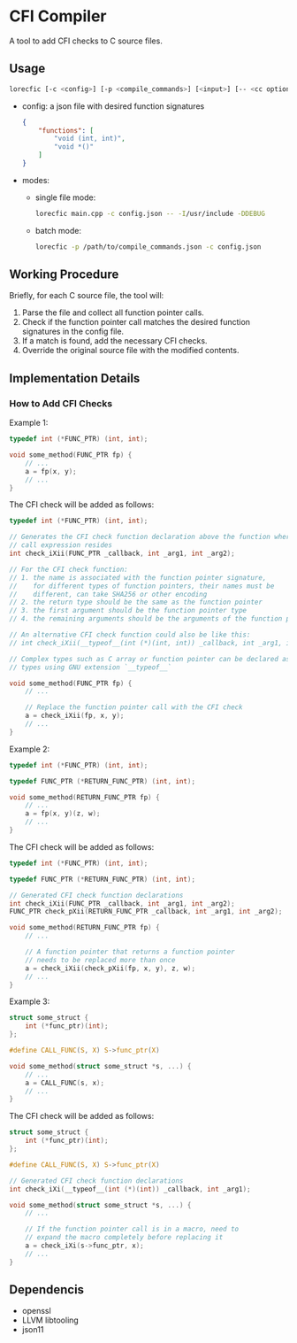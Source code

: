 # CFI Compiler

A tool to add CFI checks to C source files.

## Usage

```bash
lorecfic [-c <config>] [-p <compile_commands>] [<input>] [-- <cc options>]
```

- config: a json file with desired function signatures
    ```json
    {
        "functions": [
            "void (int, int)",
            "void *()"
        ]
    }
    ```

- modes:
    - single file mode:
        ```bash
        lorecfic main.cpp -c config.json -- -I/usr/include -DDEBUG
        ```
    - batch mode:
        ```bash
        lorecfic -p /path/to/compile_commands.json -c config.json
        ```

## Working Procedure

Briefly, for each C source file, the tool will:
1. Parse the file and collect all function pointer calls.
2. Check if the function pointer call matches the desired function signatures in the config file.
3. If a match is found, add the necessary CFI checks.
4. Override the original source file with the modified contents.

## Implementation Details

### How to Add CFI Checks

Example 1:
```c
typedef int (*FUNC_PTR) (int, int);

void some_method(FUNC_PTR fp) {
    // ...
    a = fp(x, y);
    // ...
}
```

The CFI check will be added as follows:
```c
typedef int (*FUNC_PTR) (int, int);

// Generates the CFI check function declaration above the function where the
// call expression resides
int check_iXii(FUNC_PTR _callback, int _arg1, int _arg2);

// For the CFI check function:
// 1. the name is associated with the function pointer signature,
//    for different types of function pointers, their names must be
//    different, can take SHA256 or other encoding
// 2. the return type should be the same as the function pointer
// 3. the first argument should be the function pointer type
// 4. the remaining arguments should be the arguments of the function pointer

// An alternative CFI check function could also be like this:
// int check_iXii(__typeof__(int (*)(int, int)) _callback, int _arg1, int _arg2);

// Complex types such as C array or function pointer can be declared as common
// types using GNU extension `__typeof__`

void some_method(FUNC_PTR fp) {
    // ...

    // Replace the function pointer call with the CFI check
    a = check_iXii(fp, x, y);
    // ...
}
```

Example 2:
```c
typedef int (*FUNC_PTR) (int, int);

typedef FUNC_PTR (*RETURN_FUNC_PTR) (int, int);

void some_method(RETURN_FUNC_PTR fp) {
    // ...
    a = fp(x, y)(z, w);
    // ...
}
```

The CFI check will be added as follows:
```c
typedef int (*FUNC_PTR) (int, int);

typedef FUNC_PTR (*RETURN_FUNC_PTR) (int, int);

// Generated CFI check function declarations
int check_iXii(FUNC_PTR _callback, int _arg1, int _arg2);
FUNC_PTR check_pXii(RETURN_FUNC_PTR _callback, int _arg1, int _arg2);

void some_method(RETURN_FUNC_PTR fp) {
    // ...

    // A function pointer that returns a function pointer
    // needs to be replaced more than once
    a = check_iXii(check_pXii(fp, x, y), z, w);
    // ...
}
```

Example 3:
```c
struct some_struct {
    int (*func_ptr)(int);
};

#define CALL_FUNC(S, X) S->func_ptr(X)

void some_method(struct some_struct *s, ...) {
    // ...
    a = CALL_FUNC(s, x);
    // ...
}
```

The CFI check will be added as follows:
```c
struct some_struct {
    int (*func_ptr)(int);
};

#define CALL_FUNC(S, X) S->func_ptr(X)

// Generated CFI check function declarations
int check_iXi(__typeof__(int (*)(int)) _callback, int _arg1);

void some_method(struct some_struct *s, ...) {
    // ...

    // If the function pointer call is in a macro, need to
    // expand the macro completely before replacing it
    a = check_iXi(s->func_ptr, x);
    // ...
}
```

## Dependencis

- openssl
- LLVM libtooling
- json11